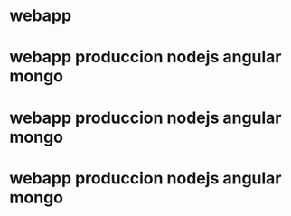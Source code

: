 # webapp
# webapp produccion nodejs angular mongo
# webapp produccion nodejs angular mongo
# webapp produccion nodejs angular mongo

